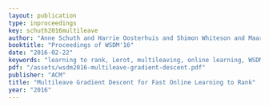 ```yaml
---
layout: publication
type: inproceedings
key: schuth2016multileave
author: "Anne Schuth and Harrie Oosterhuis and Shimon Whiteson and Maarten de Rijke"
booktitle: "Proceedings of WSDM'16"
date: "2016-02-22"
keywords: "learning to rank, Lerot, multileaving, online learning, WSDM"
pdf: "/assets/wsdm2016-multileave-gradient-descent.pdf"
publisher: "ACM"
title: "Multileave Gradient Descent for Fast Online Learning to Rank"
year: "2016"
---
```


